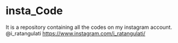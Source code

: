 # insta_Code

It is a repository containing all the codes on my instagram account. @i_ratangulati
https://www.instagram.com/i_ratangulati/
